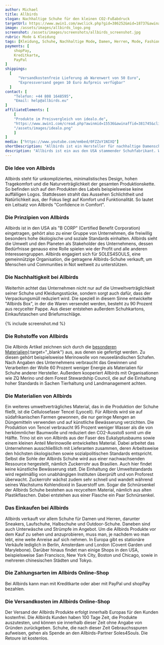 ```yaml
---
author: Michael
title: Allbirds
slogan: Nachhaltige Schuhe für den kleinen CO2-Fußabdruck
targetUrl: https://www.awin1.com/awclick.php?gid=386252&mid=18737&awinaffid=731132&linkid=2610738&clickref=
image: /assets/images/allbirds_logo.png
screenshot: /assets/images/screenshots/allbirds_screenshot.jpg
rubric: Mode & Kleidung
tags: [Kleidung, Schuhe, Nachhaltige Mode, Damen, Herren, Mode, Fashion]
payments: [
    shopPay,
    Kreditkarte,
    PayPal
]
shippings:
  [
      "Versandkostenfreie Lieferung ab Warenwert von 50 Euro",
      "Expressversand gegen 10 Euro Aufpreis verfügbar"
  ]
contact: [
    "Telefon: +44 808 1648595", 
    "Email: help@allbirds.eu"
]
affiliateElements: [
    [
    "Produkte im Preisvergleich von idealo.de", 
    "https://www.awin1.com/cread.php?awinmid=15536&awinaffid=381745&clickref=&ued=https%3A%2F%2Fwww.idealo.de%2Fpreisvergleich%2FMainSearchProductCategory.html%3Fq%3DAllbirds", 
    "/assets/images/idealo.png"
    ]
]
media: ["https://www.youtube.com/embed/0FZZoY1NIXQ"]
shortDescription: "Allbirds ist ein Hersteller für nachhaltige Damenschuhe und Herrenschuhe aus umweltschonender Produktion sowie naturbewussten Materialien."
description: "Allbirds ist ein aus den USA stammender Schuhfabrikant. Werbung macht das Unternehmen mit dem Thema Nachhaltigkeit und der besonderen Umweltverträglichkeit seiner Produkte. Statt auf günstige, synthetische Materialien setzt Allbirds auf natürliche und umweltfreundliche Alternativen. Damit will sich die Marke bewusst von herkömmlichen Produzenten abgrenzen."
---
```


### Die Idee von Allbirds

Allbirds steht für unkompliziertes, minimalistisches Design, hohen Tragekomfort und die Naturverträglichkeit der gesamten Produktionskette. So befinden sich auf den Produkten des Labels beispielsweise keine auffälligen Logos. Stattdessen strahlt das Aussehen Schlichtheit und Natürlichkeit aus, der Fokus liegt auf Komfort und Funktionalität. So lautet ein Leitsatz von Allbirds "Confidence in Comfort". 

### Die Prinzipien von Allbirds

Allbirds ist in den USA als "B CORP" (Certified Benefit Corporation) eingetragen, gehört also zu einer Gruppe von Unternehmen, die freiwillig besonders hohe ökologische und soziale Standards einhalten. Allbirds sieht die Umwelt und den Planeten als Stakeholder des Unternehmens, dessen Bedürfnisse genauso eine Rolle spielen wie der Profit und alle anderen Interessengruppen. Allbirds engagiert sich für SOLES4SOULS, eine gemeinnützige Organisation, die getragene Allbirds-Schuhe verkauft, um Menschen und Communities in Not weltweit zu unterstützen. 

### Die Nachhaltigkeit bei Allbirds

Weiterhin achtet das Unternehmen nicht nur auf die Umweltverträglichkeit seiner Schuhe und Kleidungsstücke, sondern sorgt auch dafür, dass der Verpackungsmüll reduziert wird. Die speziell in diesem Sinne entwickelte "Allbirds Box", in der die Waren versendet werden, besteht zu 90 Prozent aus recycelter Pappe. Aus dieser entstehen außerdem Schuhkartons, Einkaufstaschen und Briefumschläge. 

{% include screenshot.md %}

### Die Rohstoffe von Allbirds

Die Allbirds Artikel zeichnen sich durch die [besonderen Materialien](https://de-de.allbirds.eu/pages/our-materials-wool){:target="_blank"} aus, aus denen sie gefertigt werden. Zu diesen gehört beispielsweise Merinowolle von neuseeländischen Schafen. Nach Angaben des Unternehmens verbraucht das Gewinnen und Verarbeiten der Wolle 60 Prozent weniger Energie als Materialien für Schuhe anderer Hersteller. Außerdem kooperiert Allbirds mit Organisationen wie ZQ Merino und dem Forest Stewardship Council, die auf die Einhaltung hoher Standards in Sachen Tierhaltung und Landmanagement achten.

### Die Materialien von Allbirds

Ein weiteres umweltverträgliches Material, das in die Produktion der Schuhe fließt, ist die Cellulosefaser Tencel (Lyocell). Für Allbirds wird sie auf südafrikanischen Farmen gewonnen, die nur geringe Mengen an Düngemitteln verwenden und auf künstliche Bewässerung verzichten. Die Produktion von Tencel verbraucht 95 Prozent weniger Wasser als die von herkömmlicher Baumwolle und reduziert den CO2-Ausstoß somit um die Hälfte. 
Trino ist ein von Allbirds aus der Faser des Eukalyptusbaums sowie einem kleinen Anteil Merinowolle entwickeltes Material. Dabei arbeitet das Unternehmen ausschließlich mit Lieferanten zusammen, deren Arbeitsweise den höchsten ökologischen sowie sozialpolitischen Standards entspricht. 
Selbst die Sohle der Allbirds Schuhe wird aus einer nachwachsenden Ressource hergestellt, nämlich Zuckerrohr aus Brasilien. Auch hier findet keine künstliche Bewässerung statt. Die Einhaltung der Umweltstandards wird regelmäßig von unabhängigen Instituten überprüft und von Proforest überwacht. Zuckerrohr wächst zudem sehr schnell und wandelt während seines Wachstums Kohlendioxid in Sauerstoff um. 
Sogar die Schnürsenkel der Allbirds Schuhe bestehen aus recyceltem Material, nämlich aus alten Plastikflaschen. Dabei entstehen aus einer Flasche ein Paar Schnürsenkel. 

### Das Einkaufen bei Allbirds

Allbirds verkauft vor allem Schuhe für Damen und Herren, darunter Sneakers, Laufschuhe, Halbschuhe und Outdoor-Schuhe. Daneben sind auch Unterwäsche und Strümpfe im Angebot. Um die Allbirds Produkte vor dem Kauf zu sehen und anzuprobieren, muss man, je nachdem wo man lebt, eine weite Anreise auf sich nehmen. In Europa gibt es stationäre Verkäufe lediglich in Berlin, Amsterdam und London (Covent Garden und Marylebone). Darüber hinaus findet man einige Shops in den USA, beispielsweise San Francisco, New York City, Boston und Chicago, sowie in mehreren chinesischen Städten und Tokyo. 

### Die Zahlungsarten im Allbirds Online-Shop

Bei Allbirds kann man mit Kreditkarte oder aber mit PayPal und shopPay bezahlen. 

### Die Versandkosten im Allbirds Online-Shop
Der Versand der Allbirds Produkte erfolgt innerhalb Europas für den Kunden kostenfrei. Die Allbirds Kunden haben 100 Tage Zeit, die Produkte auszutesten, und können sie innerhalb dieser Zeit ohne Angabe von Gründen zurückgeben. Schuhe, die nach dieser Zeit Gebrauchsspuren aufweisen, gehen als Spende an den Allbirds-Partner Soles4Souls. Die Retoure ist kostenlos.
